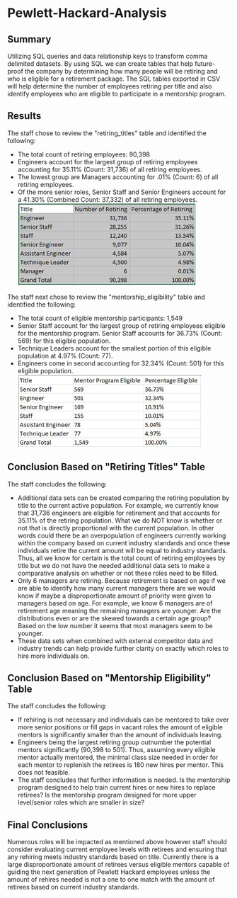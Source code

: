 # Pewlett-Hackard-Analysis
## **Summary**
Utilizing SQL queries and data relationship keys to transform comma delimited datasets. By using SQL we can create tables that help future-proof the company by determining how many people will be retiring and who is eligible for a retirement package. The SQL tables exported in CSV will help determine the number of employees retiring per title and also identify employees who are eligible to participate in a mentorship program.
## Results
The staff chose to review the "retiring_titles" table and identified the following:
  - The total count of retiring employees: 90,398
  - Engineers account for the largest group of retiring employees accounting for 35.11% (Count: 31,736) of all retiring employees.
  - The lowest group are Managers accounting for .01% (Count: 6) of all retiring employees.
  - Of the more senior roles, Senior Staff and Senior Engineers account for a 41.30% (Combined Count: 37,332) of all retiring employees.
 ![Supporting Pivot](https://github.com/darmando1/Pewlett-Hackard-Analysis/blob/main/Retiring_Pivot.JPG)
 
 The staff next chose to review the "mentorship_eligibility" table and identified the following:
  - The total count of eligible mentorship participants: 1,549
  - Senior Staff account for the largest group of retiring employees eligible for the mentorship program. Senior Staff accounts for 36.73% (Count: 569) for this eligible population.
  - Technique Leaders account for the smallest portion of this eligible population at 4.97% (Count: 77).
  - Engineers come in second accounting for 32.34% (Count: 501) for this eligible population.
![Supporting Eligibility](https://github.com/darmando1/Pewlett-Hackard-Analysis/blob/main/Eligibility_Pivot.JPG)

## Conclusion Based on "Retiring Titles" Table
The staff concludes the following:
  - Additional data sets can be created comparing the retiring population by title to the current active population. For example, we currently know that 31,736 engineers are eligible for retirement and that accounts for 35.11% of the retiring population. What we do NOT know is whether or not that is directly proportional with the current population. In other words could there be an overpopulation of engineers currently working within the company based on current industry standards and once these individuals retire the current amount will be equal to industry standards. Thus, all we know for certain is the total count of retiring employees by title but we do not have the needed additional data sets to make a comparative analysis on whether or not these roles need to be filled.
  - Only 6 managers are retiring. Because retirement is based on age if we are able to identify how many current managers there are we would know if maybe a disproportionate amount of priority were given to managers based on age. For example, we know 6 managers are of retirement age meaning the remaining managers are younger. Are the distributions even or are the skewed towards a certain age group? Based on the low number it seems that most managers seem to be younger.
  - These data sets when combined with external competitor data and industry trends can help provide further clarity on exactly which roles to hire more individuals on.
## Conclusion Based on "Mentorship Eligibility" Table
The staff concludes the following:
  - If rehiring is not necessary and individuals can be mentored to take over more senior positions or fill gaps in vacant roles the amount of eligible mentors is significantly smaller than the amount of individuals leaving.
  - Engineers being the largest retiring group outnumber the potential mentors significantly (90,398 to 501). Thus, assuming every eligible mentor actually mentored, the minimal class size needed in order for each mentor to replenish the retirees is 180 new hires per mentor. This does not feasible.
  - The staff concludes that further information is needed. Is the mentorship program designed to help train current hires or new hires to replace retirees? Is the mentorship program designed for more upper level/senior roles which are smaller in size?

## Final Conclusions
Numerous roles will be impacted as mentioned above however staff should consider evaluating current employee levels with retirees and ensuring that any rehiring meets industry standards based on title.
Currently there is a large disproportionate amount of retirees versus eligible mentors capable of guiding the next generation of Pewlett Hackard employees unless the amount of rehires needed is not a one to one match with the amount of retirees based on current industry standards.
